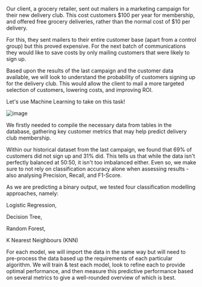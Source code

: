 Our client, a grocery retailer, sent out mailers in a marketing campaign for their new delivery club. This cost customers $100 per year for membership, and offered free grocery deliveries, rather than the normal cost of $10 per delivery.

For this, they sent mailers to their entire customer base (apart from a control group) but this proved expensive. For the next batch of communications they would like to save costs by only mailing customers that were likely to sign up.

Based upon the results of the last campaign and the customer data available, we will look to understand the probability of customers signing up for the delivery club. This would allow the client to mail a more targeted selection of customers, lowering costs, and improving ROI.

Let's use Machine Learning to take on this task!

![image](https://github.com/user-attachments/assets/c861e52f-ca6c-48be-8fd0-8e13b13c72ae)


We firstly needed to compile the necessary data from tables in the database, gathering key customer metrics that may help predict delivery club membership.

Within our historical dataset from the last campaign, we found that 69% of customers did not sign up and 31% did. This tells us that while the data isn't perfectly balanced at 50:50, it isn't too imbalanced either. Even so, we make sure to not rely on classification accuracy alone when assessing results - also analysing Precision, Recall, and F1-Score.

As we are predicting a binary output, we tested four classification modelling approaches, namely:

Logistic Regression, 

Decision Tree, 

Random Forest, 

K Nearest Neighbours (KNN)

For each model, we will import the data in the same way but will need to pre-process the data based up the requirements of each particular algorithm. We will train & test each model, look to refine each to provide optimal performance, and then measure this predictive performance based on several metrics to give a well-rounded overview of which is best.
